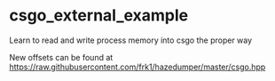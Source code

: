 # csgo_external_example
Learn to read and write process memory into csgo the proper way

New offsets can be found at https://raw.githubusercontent.com/frk1/hazedumper/master/csgo.hpp
